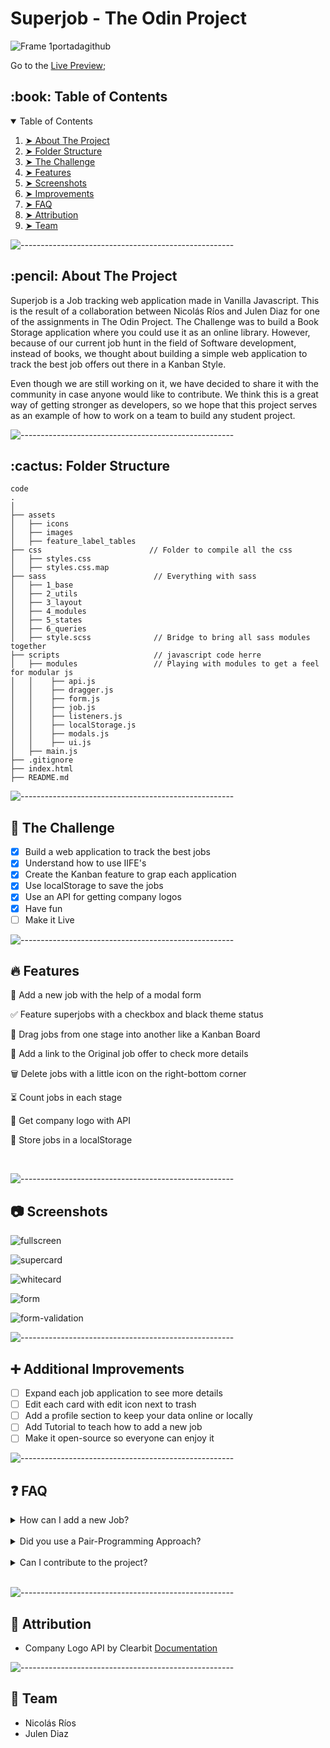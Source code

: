 # Superjob - The Odin Project

![Frame 1portadagithub](https://user-images.githubusercontent.com/66780327/125776757-b41cb3d5-bb40-4dc3-ba26-b7324808565b.png) 

Go to the [Live Preview](#);

<!-- TABLE OF CONTENTS -->
<h2 id="table-of-contents"> :book: Table of Contents</h2>

<details open="open">
  <summary>Table of Contents</summary>
  <ol>
    <li><a href="#about-the-project"> ➤ About The Project</a></li>
    <li><a href="#folder-structure"> ➤ Folder Structure</a></li>
    <li><a href="#the-challenge"> ➤ The Challenge</a></li>
    <li><a href="#features"> ➤ Features</a></li>
    <li><a href="#screenshots"> ➤ Screenshots</a></li>
    <li><a href="#improvements"> ➤ Improvements</a></li>
    <li><a href="#faq"> ➤ FAQ</a></li>
    <li><a href="#attribution"> ➤ Attribution </a></li>
    <li><a href="#team"> ➤ Team</a></li>
  </ol>
</details>

![-----------------------------------------------------](https://raw.githubusercontent.com/andreasbm/readme/master/assets/lines/rainbow.png)

<!-- ABOUT THE PROJECT -->
<h2 id="about-the-project"> :pencil: About The Project</h2>

Superjob is a Job tracking web application made in Vanilla Javascript. This is the result of a collaboration between Nicolás Ríos and Julen Diaz for one of the assignments in The Odin Project. The Challenge was to build a Book Storage application where you could use it as an online library. However, because of our current job hunt in the field of Software development, instead of books, we thought about building a simple web application to track the best job offers out there in a Kanban Style. 

Even though we are still working on it, we have decided to share it with the community in case anyone would like to contribute. We think this is a great way of getting stronger as developers, so we hope that this project serves as an example of how to work on a team to build any student project. 

![-----------------------------------------------------](https://raw.githubusercontent.com/andreasbm/readme/master/assets/lines/rainbow.png)

<!-- :paw_prints:-->
<!-- FOLDER STRUCTURE -->
<h2 id="folder-structure"> :cactus: Folder Structure</h2>

    code
    .
    │
    ├── assets
    │   ├── icons
    │   ├── images
    │   ├── feature_label_tables
    ├── css                        // Folder to compile all the css
    │   ├── styles.css
    │   ├── styles.css.map
    ├── sass                        // Everything with sass
    │   ├── 1_base
    │   ├── 2_utils
    │   ├── 3_layout
    │   ├── 4_modules
    │   ├── 5_states
    │   ├── 6_queries
    │   ├── style.scss              // Bridge to bring all sass modules together
    ├── scripts                     // javascript code herre
    │   ├── modules                 // Playing with modules to get a feel for modular js
    │   │    ├── api.js             
    │   │    ├── dragger.js
    │   │    ├── form.js
    │   │    ├── job.js
    │   │    ├── listeners.js
    │   │    ├── localStorage.js   
    │   │    ├── modals.js           
    │   │    ├── ui.js
    │   ├── main.js           
    ├── .gitignore 
    ├── index.html 
    ├── README.md 

![-----------------------------------------------------](https://raw.githubusercontent.com/andreasbm/readme/master/assets/lines/rainbow.png)

<h2 id="the-challenge"> 🎯 The Challenge</h2>

- [X] Build a web application to track the best jobs
- [X] Understand how to use IIFE's
- [X] Create the Kanban feature to grap each application
- [X] Use localStorage to save the jobs
- [X] Use an API for getting company logos
- [X] Have fun
- [ ] Make it Live

![-----------------------------------------------------](https://raw.githubusercontent.com/andreasbm/readme/master/assets/lines/rainbow.png)

<h2 id="features"> 🔥 Features </h2>

👔 Add a new job with the help of a modal form

✅️ Feature superjobs with a checkbox and black theme status

🐲 Drag jobs from one stage into another like a Kanban Board

🔗 Add a link to the Original job offer to check more details

🗑️ Delete jobs with a little icon on the right-bottom corner

⏳️ Count jobs in each stage

🏦 Get company logo with API 

🏬 Store jobs in a localStorage


<br/>

![-----------------------------------------------------](https://raw.githubusercontent.com/andreasbm/readme/master/assets/lines/rainbow.png)

<h2 id="screenshots"> 📷 Screenshots </h2>

![fullscreen](https://user-images.githubusercontent.com/66780327/130353281-3aea537f-00b3-4099-8fdd-c8a18426b8ea.png)

![supercard](https://user-images.githubusercontent.com/66780327/130353300-db8bed27-678f-4a4c-a89f-8ea9e68b66eb.png)

![whitecard](https://user-images.githubusercontent.com/66780327/130353307-4e25351c-24fd-4362-92dd-646d50e3593e.png)

![form](https://user-images.githubusercontent.com/66780327/130353313-2dd04e3f-9921-4277-bb47-cf833511d8e8.png)

![form-validation](https://user-images.githubusercontent.com/66780327/130353330-5d87786a-2ec3-41a3-9e49-ec618a58ab5c.png)

![-----------------------------------------------------](https://raw.githubusercontent.com/andreasbm/readme/master/assets/lines/rainbow.png)

<h2 id="improvements"> ➕️ Additional Improvements </h2>

- [ ] Expand each job application to see more details 
- [ ] Edit each card with edit icon next to trash
- [ ] Add a profile section to keep your data online or locally 
- [ ] Add Tutorial to teach how to add a new job 
- [ ] Make it open-source so everyone can enjoy it

![-----------------------------------------------------](https://raw.githubusercontent.com/andreasbm/readme/master/assets/lines/rainbow.png)

<h2 id="faq"> ❓️ FAQ </h2>

<!-- FAQ 1-->
<details>
<summary> How can I add a new Job?</summary>
<br/>
Just by clicking on the "+" black button on each stage, you can fill up the details of each job application, click on submit and be able to drag it wherever you want. 
</details>
<br/>

<!-- FAQ 2-->
<details>
<summary> Did you use a Pair-Programming Approach?</summary>
<br/>
More or less. We started the project with the aim of trying out this pair-programming technique. Apart from that, we have also worked on our own and merge together the code in a ping-pong style. The whole experience have been a great one for learning and sharing the best tips and strategies to make our code stronger. 
</details>
<br/>

<!-- FAQ 3-->
<details>
<summary> Can I contribute to the project?</summary>
<br/>
Absolutely! The goal of this application is to be able to track the best jobs out there so we can take a thoughtful decision about our future job. Completely free. Take into account that this was supposed to be an student project, so right now is really Vanilla. We are working little by little on make it live for everyone to enjoy.  
</details>
<br/>

![-----------------------------------------------------](https://raw.githubusercontent.com/andreasbm/readme/master/assets/lines/rainbow.png)

<h2 id="attribution"> 💬 Attribution </h2>

- Company Logo API by Clearbit [Documentation](https://clearbit.com/docs#logo-api)

![-----------------------------------------------------](https://raw.githubusercontent.com/andreasbm/readme/master/assets/lines/rainbow.png)

<h2 id="team"> 👥 Team </h2>

- Nicolás Ríos 
- Julen Diaz 
